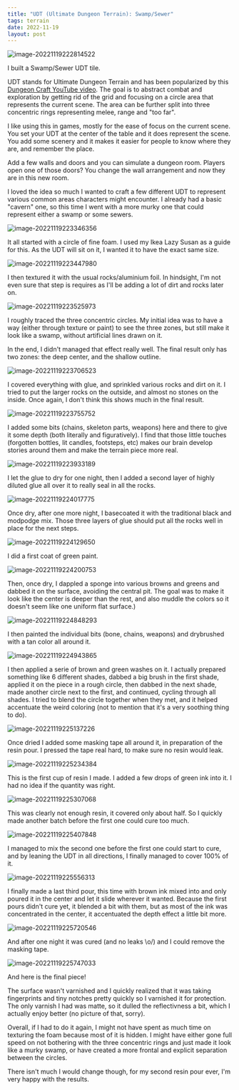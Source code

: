 ```yaml
---
title: "UDT (Ultimate Dungeon Terrain): Swamp/Sewer"
tags: terrain
date: 2022-11-19
layout: post
---
```


![image-20221119222814522](./image-20221119222814522.png)

I built a Swamp/Sewer UDT tile. 

UDT stands for Ultimate Dungeon Terrain and has been popularized by this [Dungeon Craft YouTube video](https://www.youtube.com/watch?v=dQqhTiE7i84). The goal is to abstract combat and exploration by getting rid of the grid and focusing on a circle area that represents the current scene. The area can be further split into three concentric rings representing melee, range and "too far".

I like using this in games, mostly for the ease of focus on the current scene. You set your UDT at the center of the table and it does represent the scene. You add some scenery and it makes it easier for people to know where they are, and remember the place. 

Add a few walls and doors and you can simulate a dungeon room. Players open one of those doors? You change the wall arrangement and now they are in this new room.

I loved the idea so much I wanted to craft a few different UDT to represent various common areas characters might encounter. I already had a basic "cavern" one, so this time I went with a more murky one that could represent either a swamp or some sewers.

![image-20221119223346356](./image-20221119223346356.png)

It all started with a circle of fine foam. I used my Ikea Lazy Susan as a guide for this. As the UDT will sit on it, I wanted it to have the exact same size.

![image-20221119223447980](./image-20221119223447980.png)

I then textured it with the usual rocks/aluminium foil. In hindsight, I'm not even sure that step is requires as I'll be adding a lot of dirt and rocks later on.

![image-20221119223525973](./image-20221119223525973.png)

I roughly traced the three concentric circles. My initial idea was to have a way (either through texture or paint) to see the three zones, but still make it look like a swamp, without artificial lines drawn on it.

In the end, I didn't managed that effect really well. The final result only has two zones: the deep center, and the shallow outline.

![image-20221119223706523](./image-20221119223706523.png)

I covered everything with glue, and sprinkled various rocks and dirt on it. I tried to put the larger rocks on the outside, and almost no stones on the inside. Once again, I don't think this shows much in the final result.

![image-20221119223755752](./image-20221119223755752.png)

I added some bits (chains, skeleton parts, weapons) here and there to give it some depth (both literally and figuratively). I find that those little touches (forgotten bottles, lit candles, footsteps, etc) makes our brain develop stories around them and make the terrain piece more real.

![image-20221119223933189](./image-20221119223933189.png)

I let the glue to dry for one night, then I added a second layer of highly diluted glue all over it to really seal in all the rocks.

![image-20221119224017775](./image-20221119224017775.png)

Once dry, after one more night, I basecoated it with the traditional black and modpodge mix. Those three layers of glue should put all the rocks well in place for the next steps.

![image-20221119224129650](./image-20221119224129650.png)

I did a first coat of green paint.

![image-20221119224200753](./image-20221119224200753.png)

Then, once dry, I dappled a sponge into various browns and greens and dabbed it on the surface, avoiding the central pit. The goal was to make it look like the center is deeper than the rest, and also muddle the colors so it doesn't seem like one uniform flat surface.)

![image-20221119224848293](./image-20221119224848293.png)

I then painted the individual bits (bone, chains, weapons) and drybrushed with a tan color all around it.

![image-20221119224943865](./image-20221119224943865.png)

I then applied a serie of brown and green washes on it. I actually prepared something like 6 different shades, dabbed a big brush in the first shade, applied it on the piece in a rough circle, then dabbed in the next shade, made another circle next to the first, and continued, cycling through all shades. I tried to blend the circle together when they met, and it helped accentuate the weird coloring (not to mention that it's a very soothing thing to do).



![image-20221119225137226](./image-20221119225137226.png)

Once dried I added some masking tape all around it, in preparation of the resin pour. I pressed the tape real hard, to make sure no resin would leak.

![image-20221119225234384](./image-20221119225234384.png)

This is the first cup of resin I made. I added a few drops of green ink into it. I had no idea if the quantity was right.

![image-20221119225307068](./image-20221119225307068.png)

This was clearly not enough resin, it covered only about half. So I quickly made another batch before the first one could cure too much.

![image-20221119225407848](./image-20221119225407848.png)

I managed to mix the second one before the first one could start to cure, and by leaning the UDT in all directions, I finally managed to cover 100% of it.

![image-20221119225556313](./image-20221119225556313.png)

I finally made a last third pour, this time with brown ink mixed into and only poured it in the center and let it slide wherever it wanted. Because the first pours didn't cure yet, it blended a bit with them, but as most of the ink was concentrated in the center, it accentuated the depth effect a little bit more.

![image-20221119225720546](./image-20221119225720546.png)

And after one night it was cured (and no leaks \o/) and I could remove the masking tape.

![image-20221119225747033](./image-20221119225747033.png)

And here is the final piece!

The surface wasn't varnished and I quickly realized that it was taking fingerprints and tiny notches pretty quickly so I varnished it for protection. The only varnish I had was matte, so it dulled the reflectivness a bit, which I actually enjoy better (no picture of that, sorry).

Overall, if I had to do it again, I might not have spent as much time on texturing the foam because most of it is hidden. I might have either gone full speed on not bothering with the three concentric rings and just made it look like a murky swamp, or have created a more frontal and explicit separation between the circles.

There isn't much I would change though, for my second resin pour ever, I'm very happy with the results.